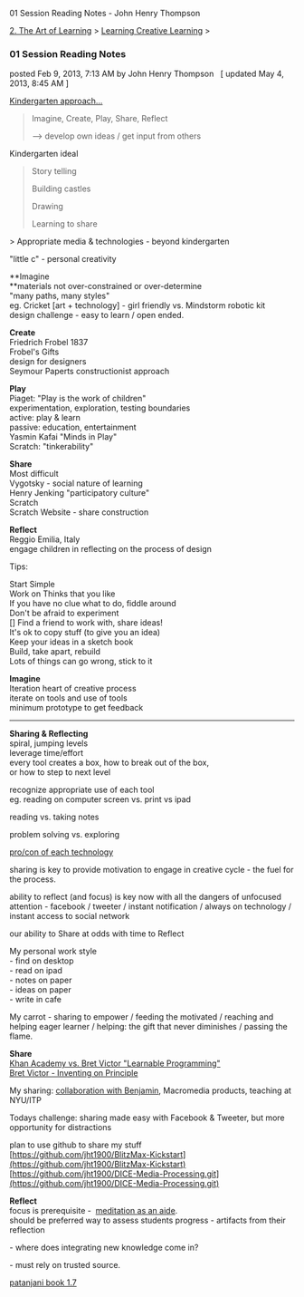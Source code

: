 01 Session Reading Notes - John Henry Thompson


    

[2\. The Art of Learning](../../the-art-of-learning.md)‎ > ‎[Learning Creative Learning](../learning-creative-learning.md)‎ > ‎

### 01 Session Reading Notes

posted Feb 9, 2013, 7:13 AM by John Henry Thompson   \[ updated May 4, 2013, 8:45 AM \]

[Kindergarten approach...](http://web.media.mit.edu/%7Emres/papers/CC2007-handout.pdf)

> Imagine, Create, Play, Share, Reflect
> 
> \--> develop own ideas / get input from others
> 
>   

Kindergarten ideal

> Story telling
> 
> Building castles
> 
> Drawing
> 
> Learning to share
> 
>   

\> Appropriate media & technologies - beyond kindergarten  

  
"little c" - personal creativity  
  

**Imagine  
**materials not over-constrained or over\-determine  
"many paths, many styles"  
eg. Cricket \[art + technology\] - girl friendly vs. Mindstorm robotic kit  
design challenge \- easy to learn / open ended.  
  
**Create**  
Friedrich Frobel 1837  
Frobel's Gifts  
design for designers  
Seymour Paperts constructionist approach  
  
**Play**  
Piaget: "Play is the work of children"  
experimentation, exploration, testing boundaries  
active: play & learn  
passive: education, entertainment  
Yasmin Kafai "Minds in Play"  
Scratch: "tinkerability"  
  
**Share**  
Most difficult  
Vygotsky - social nature of learning  
Henry Jenking "participatory culture"  
Scratch  
Scratch Website \- share construction  
  
**Reflect**  
Reggio Emilia, Italy  
engage children in reflecting on the process of design  
  
Tips:  

Start Simple  
Work on Thinks that you like  
If you have no clue what to do, fiddle around  
Don't be afraid to experiment  
\[\] Find a friend to work with, share ideas!  
It's ok to copy stuff (to give you an idea)  
Keep your ideas in a sketch book  
Build, take apart, rebuild  
Lots of things can go wrong, stick to it  

  
**Imagine**  
Iteration heart of creative process  
iterate on tools and use of tools  
minimum prototype to get feedback  
  

* * *

  
  
  

**Sharing & Reflecting**  
spiral, jumping levels  
leverage time/effort  
every tool creates a box, how to break out of the box,  
or how to step to next level  
  
recognize appropriate use of each tool  
eg. reading on computer screen vs. print vs ipad  
  
reading vs. taking notes  
  
problem solving vs. exploring  
  
[pro/con of each technology](../../heros/professor-john-fray/thoth.md)  
  
sharing is key to provide motivation to engage in creative cycle - the fuel for the process.  
  
ability to reflect (and focus) is key now with all the dangers of unfocused attention - facebook / tweeter / instant notification / always on technology / instant access to social network  
  
our ability to Share at odds with time to Reflect  
  
My personal work style  
\- find on desktop  
\- read on ipad  
\- notes on paper  
\- ideas on paper  
\- write in cafe  
  
My carrot - sharing to empower / feeding the motivated / reaching and helping eager learner / helping: the gift that never diminishes / passing the flame.  
  
  
**Share**  
[Khan Academy vs. Bret Victor "Learnable Programming"](http://worrydream.com/LearnableProgramming/)  
[Bret Victor - Inventing on Principle](http://vimeo.com/36579366)  
  
My sharing: [collaboration with Benjamin](http://www.j4u2.com/jht/art1988.html), Macromedia products, teaching at NYU/ITP  
  
Todays challenge: sharing made easy with Facebook & Tweeter, but more opportunity for distractions  
  
plan to use github to share my stuff  
[https://github.com/jht1900/BlitzMax-Kickstart](https://github.com/jht1900/BlitzMax-Kickstart)  
[https://github.com/jht1900/DICE-Media-Processing.git](https://github.com/jht1900/DICE-Media-Processing.git)

  
**Reflect**  
focus is prerequisite -  [meditation as an aide](../../yoga/patanjani/book-1/12.md).  
should be preferred way to assess students progress - artifacts from their reflection  

  

\- where does integrating new knowledge come in?

\- must rely on trusted source.

[patanjani book 1.7](../../yoga/patanjani/book-1/17.md)  
  
  

